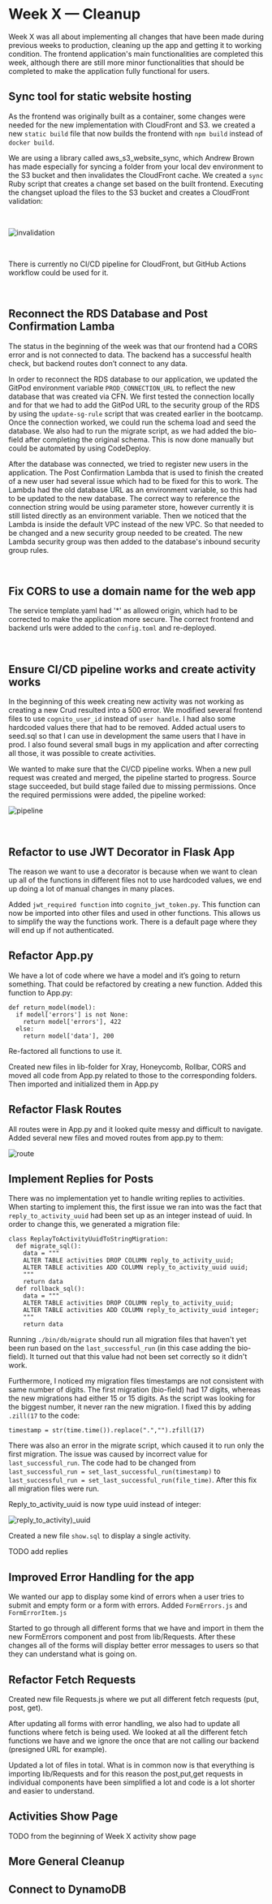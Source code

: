 # Week X — Cleanup

Week X was all about implementing all changes that have been made during previous weeks to production, cleaning up the app and getting it to working condition. The frontend application's main functionalities are completed this week, although there are still more minor functionalities that should be completed to make the application fully functional for users. 

## Sync tool for static website hosting

As the frontend was originally built as a container, some changes were needed for the new implementation with CloudFront and S3. we created a new ``static build`` file that now builds the frontend with ``npm build`` instead of ``docker build``. 

We are using a library called aws_s3_website_sync, which Andrew Brown has made especially for syncing a folder from your local dev environment to the S3 bucket and then invalidates the CloudFront cache. We created a ``sync`` Ruby script that creates a change set based on the built frontend. Executing the changset upload the files to the S3 bucket and creates a CloudFront validation:

&nbsp;

![invalidation](assets/invalidation.png)

&nbsp;

There is currently no CI/CD pipeline for CloudFront, but GitHub Actions workflow could be used for it.

&nbsp;

## Reconnect the RDS Database and Post Confirmation Lamba

The status in the beginning of the week was that our frontend had a CORS error and is not connected to data. The backend has a successful health check, but backend routes don’t connect to any data.

In order to reconnect the RDS database to our application, we updated the GitPod environment variable ``PROD_CONNECTION_URL`` to reflect the new database that was created via CFN. We first tested the connection locally and for that we had to add the GitPod URL to the security group of the RDS by using the ``update-sg-rule`` script that was created earlier in the bootcamp. Once the connection worked, we could run the schema load and seed the database. We also had to run the migrate script, as we had added the bio-field after completing the original schema. This is now done manually but could be automated by using CodeDeploy.

After the database was connected, we tried to register new users in the application. The Post Confirmation Lambda that is used to finish the created of a new user had several issue which had to be fixed for this to work. The Lambda had the old database URL as an environment variable, so this had to be updated to the new database. The correct way to reference the connection string would be using parameter store, however currently it is still listed directly as an environment variable. Then we noticed that the Lambda is inside the default VPC instead of the new VPC. So that needed to be changed and a new security group needed to be created. The new Lambda security group was then added to the database's inbound security group rules. 

&nbsp;

## Fix CORS to use a domain name for the web app

The service template.yaml had '*' as allowed origin, which had to be corrected to make the application more secure. The correct frontend and backend urls were added to the ``config.toml`` and re-deployed.

&nbsp;

## Ensure CI/CD pipeline works and create activity works

In the beginning of this week creating new activity was not working as creating a new Crud resulted into a 500 error. We modified several frontend files to use ``cognito_user_id`` instead of ``user handle``. I had also some hardcoded values there that had to be removed. Added actual users to seed.sql so that I can use in development the same users that I have in prod. I also found several small bugs in my application and after correcting all those, it was possible to create activities.

We wanted to make sure that the CI/CD pipeline works. When a new pull request was created and merged, the pipeline started to progress. Source stage succeeded, but build stage failed due to missing permissions. Once the required permissions were added, the pipeline worked:

![pipeline](assets/pipeline_weekx.png)

&nbsp;

## Refactor to use JWT Decorator in Flask App

The reason we want to use a decorator is because when we want to clean up all of the functions in different files not to use hardcoded values, we end up doing a lot of manual changes in many places.

Added ``jwt_required function`` into ``cognito_jwt_token.py``. This function can now be imported into other files and used in other functions. This allows us to simplify the way the functions work. There is a default page where they will end up if not authenticated. 

## Refactor App.py

We have a lot of code where we have a model and it’s going to return something. That could be refactored by creating a new function. Added this function to App.py:

```
def return_model(model):
  if model['errors'] is not None:
    return model['errors'], 422
  else:
    return model['data'], 200
```

Re-factored all functions to use it.

Created new files in lib-folder for Xray, Honeycomb, Rollbar, CORS and moved all code from App.py related to those to the corresponding folders. Then imported and initialized them in App.py

## Refactor Flask Routes

All routes were in App.py and it looked quite messy and difficult to navigate.  Added several new files and moved routes from app.py to them:

![route](assets/routes_folders.png)

## Implement Replies for Posts

There was no implementation yet to handle writing replies to activities. When starting to implement this, the first issue we ran into was the fact that ``reply_to_activity_uuid`` had been set up as an integer instead of uuid. In order to change this, we generated a migration file:
```
class ReplayToActivityUuidToStringMigration:
  def migrate_sql():
    data = """
    ALTER TABLE activities DROP COLUMN reply_to_activity_uuid;
    ALTER TABLE activities ADD COLUMN reply_to_activity_uuid uuid;
    """
    return data
  def rollback_sql():
    data = """
    ALTER TABLE activities DROP COLUMN reply_to_activity_uuid;
    ALTER TABLE activities ADD COLUMN reply_to_activity_uuid integer;
    """
    return data
```
Running ``./bin/db/migrate`` should run all migration files that haven't yet been run based on the ``last_successful_run`` (in this case adding the bio-field). It turned out that this value had not been set correctly so it didn't work. 

Furthermore, I noticed my migration files timestamps are not consistent with same number of digits. The first migration (bio-field) had 17 digits, whereas the new migrations had either 15 or 15 digits. As the script was looking for the biggest number, it never ran the new migration. I fixed this by adding ``.zill(17`` to the code:

```
timestamp = str(time.time()).replace(".","").zfill(17)
```

There was also an error in the migrate script, which caused it to run only the first migration. The issue was caused by incorrect value for ``last_successful_run``. The code had to be changed from ``last_successful_run = set_last_successful_run(timestamp)`` to ``last_successful_run = set_last_successful_run(file_time)``. After this fix all migration files were run.

Reply_to_activity_uuid is now type uuid instead of integer:

![reply_to_activity)_uuid](assets/reply_to_activity_uuid.png)

Created a new file ``show.sql`` to display a single activity. 

TODO add replies


## Improved Error Handling for the app

We wanted our app to display some kind of errors when a user tries to submit and empty form or a form with errors. Added ``FormErrors.js`` and ``FormErrorItem.js``

Started to go through all different forms that we have and import in them the new FormErrors component and post from lib/Requests. After these changes all of the forms will display better error messages to users so that they can understand what is going on.

## Refactor Fetch Requests

Created new file Requests.js where we put all different fetch requests (put, post, get).

After updating all  forms with error handling, we also had to update all functions where fetch is being used.  We looked at all the different fetch functions we have and we ignore the once that are not calling our backend (presigned URL for example).

Updated a lot of files in total. What is in common now is that everything is importing lib/Requests and for this reason the post,put,get requests in individual components have been simplified a lot and code is a lot shorter and easier to understand.

## 	Activities Show Page

TODO from the beginning of Week X activity show page

## More General Cleanup 

## Connect to DynamoDB
